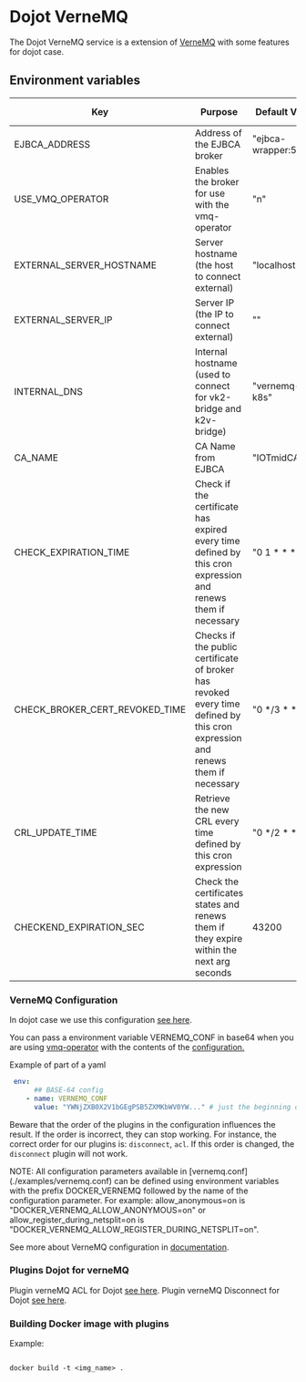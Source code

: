# **Dojot VerneMQ**

The Dojot VerneMQ service is a extension of [VerneMQ](https://github.com/vernemq/vernemq) with some features for dojot case.


## **Environment variables**

Key                      | Purpose                                                             | Default Value  | Accepted values
-----------------------  | --------------------------------------------------------------      | -------------- |------------
EJBCA_ADDRESS            | Address of the EJBCA broker                                         | "ejbca-wrapper:5583"| IP or DNS
USE_VMQ_OPERATOR         | Enables the broker for use with the vmq-operator                    | "n"            | y or n
EXTERNAL_SERVER_HOSTNAME | Server hostname (the host to connect external)                      | "localhost"    | hostname
EXTERNAL_SERVER_IP       | Server IP (the IP to connect external)                              | ""             | IP
INTERNAL_DNS             | Internal hostname (used to connect for vk2-bridge and k2v-bridge)   | "vernemq-k8s"  | hostname
CA_NAME                  | CA Name from EJBCA                                                  | "IOTmidCA"     | string
CHECK_EXPIRATION_TIME    | Check if the certificate has expired every time defined by this cron expression and renews them if necessary | "0 1 * * *"    | cron schedule expressions
CHECK_BROKER_CERT_REVOKED_TIME  | Checks if the public certificate of broker has revoked every time defined by this cron expression and renews them if necessary  | "0 */3 * * *" | cron schedule expressions
CRL_UPDATE_TIME          | Retrieve the new CRL every time defined by this cron expression | "0 */2 * * *" | cron schedule expressions
CHECKEND_EXPIRATION_SEC  | Check the certificates states and renews them if they expire within the next arg seconds | 43200  | seconds


### **VerneMQ Configuration**

In dojot case we use this configuration [see here](./examples/vernemq.conf).

You can pass a environment variable VERNEMQ_CONF in base64 when you are using [vmq-operator](https://github.com/vernemq/vmq-operator) with the contents of the [configuration.](./examples/vernemq.conf)

Example of part of a yaml

```yaml
 env:
      ## BASE-64 config
    - name: VERNEMQ_CONF
      value: "YWNjZXB0X2V1bGEgPSB5ZXMKbWV0YW..." # just the beginning of base64
```

Beware that the order of the plugins in the configuration influences the result. If the order is incorrect,
they can stop working. For instance, the correct order for our plugins is: `disconnect`, `acl`. If this
order is changed, the `disconnect` plugin will not work.

NOTE: All configuration parameters available in [vernemq.conf] (./examples/vernemq.conf) can be defined using environment variables with the prefix DOCKER_VERNEMQ followed by the name of the configuration parameter. For example: allow_anonymous=on is "DOCKER_VERNEMQ_ALLOW_ANONYMOUS=on" or allow_register_during_netsplit=on is "DOCKER_VERNEMQ_ALLOW_REGISTER_DURING_NETSPLIT=on".

See more about VerneMQ configuration in [documentation](https://docs.vernemq.com/).

### **Plugins Dojot for verneMQ**

Plugin verneMQ ACL for Dojot  [see here](./src/dojot_acl_plugin).
Plugin verneMQ Disconnect for Dojot [see here](./src/dojot_disconnect_plugin).

### **Building Docker image with plugins**

Example:

```shell

docker build -t <img_name> .

```
